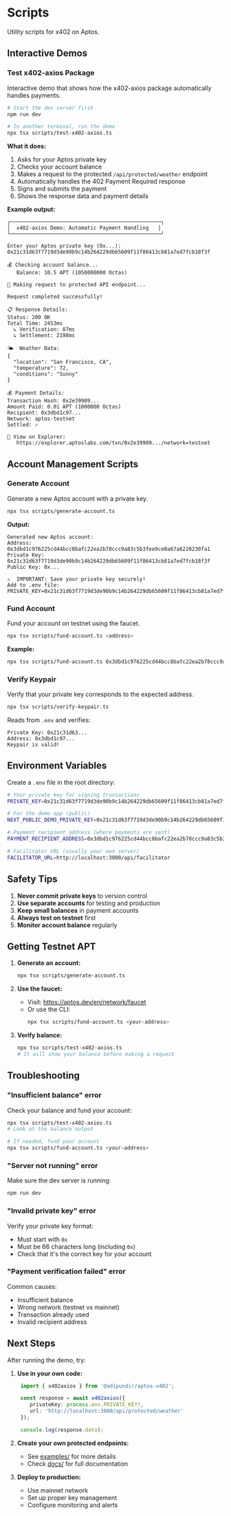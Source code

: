 # Scripts

Utility scripts for x402 on Aptos.

## Interactive Demos

### Test x402-axios Package

Interactive demo that shows how the x402-axios package automatically handles payments.

```bash
# Start the dev server first
npm run dev

# In another terminal, run the demo
npx tsx scripts/test-x402-axios.ts
```

**What it does:**
1. Asks for your Aptos private key
2. Checks your account balance
3. Makes a request to the protected `/api/protected/weather` endpoint
4. Automatically handles the 402 Payment Required response
5. Signs and submits the payment
6. Shows the response data and payment details

**Example output:**
```
┌─────────────────────────────────────────────────┐
│  x402-axios Demo: Automatic Payment Handling   │
└─────────────────────────────────────────────────┘

Enter your Aptos private key (0x...): 0x21c31d63f7719d3de90b9c14b264229db65609f11f86413cb81a7ed7fcb18f3f

💰 Checking account balance...
   Balance: 10.5 APT (1050000000 Octas)

🚀 Making request to protected API endpoint...

Request completed successfully!

📋 Response Details:
Status: 200 OK
Total Time: 2453ms
  ↳ Verification: 87ms
  ↳ Settlement: 2198ms

🌤️  Weather Data:
{
  "location": "San Francisco, CA",
  "temperature": 72,
  "conditions": "Sunny"
}

💰 Payment Details:
Transaction Hash: 0x2e39909...
Amount Paid: 0.01 APT (1000000 Octas)
Recipient: 0x3dbd1c97...
Network: aptos-testnet
Settled: ✓

🔗 View on Explorer:
   https://explorer.aptoslabs.com/txn/0x2e39909.../network=testnet
```

## Account Management Scripts

### Generate Account

Generate a new Aptos account with a private key.

```bash
npx tsx scripts/generate-account.ts
```

**Output:**
```
Generated new Aptos account:
Address: 0x3dbd1c976225cd44bcc8bafc22ea2b78ccc9a83c5b3fee9ce8a67a6220230fa1
Private Key: 0x21c31d63f7719d3de90b9c14b264229db65609f11f86413cb81a7ed7fcb18f3f
Public Key: 0x...

⚠️  IMPORTANT: Save your private key securely!
Add to .env file:
PRIVATE_KEY=0x21c31d63f7719d3de90b9c14b264229db65609f11f86413cb81a7ed7fcb18f3f
```

### Fund Account

Fund your account on testnet using the faucet.

```bash
npx tsx scripts/fund-account.ts <address>
```

**Example:**
```bash
npx tsx scripts/fund-account.ts 0x3dbd1c976225cd44bcc8bafc22ea2b78ccc9a83c5b3fee9ce8a67a6220230fa1
```

### Verify Keypair

Verify that your private key corresponds to the expected address.

```bash
npx tsx scripts/verify-keypair.ts
```

Reads from `.env` and verifies:
```
Private Key: 0x21c31d63...
Address: 0x3dbd1c97...
Keypair is valid!
```

## Environment Variables

Create a `.env` file in the root directory:

```bash
# Your private key for signing transactions
PRIVATE_KEY=0x21c31d63f7719d3de90b9c14b264229db65609f11f86413cb81a7ed7fcb18f3f

# For the demo app (public)
NEXT_PUBLIC_DEMO_PRIVATE_KEY=0x21c31d63f7719d3de90b9c14b264229db65609f11f86413cb81a7ed7fcb18f3f

# Payment recipient address (where payments are sent)
PAYMENT_RECIPIENT_ADDRESS=0x3dbd1c976225cd44bcc8bafc22ea2b78ccc9a83c5b3fee9ce8a67a6220230fa1

# Facilitator URL (usually your own server)
FACILITATOR_URL=http://localhost:3000/api/facilitator
```

## Safety Tips

1. **Never commit private keys** to version control
2. **Use separate accounts** for testing and production
3. **Keep small balances** in payment accounts
4. **Always test on testnet** first
5. **Monitor account balance** regularly

## Getting Testnet APT

1. **Generate an account:**
   ```bash
   npx tsx scripts/generate-account.ts
   ```

2. **Use the faucet:**
   - Visit: https://aptos.dev/en/network/faucet
   - Or use the CLI:
     ```bash
     npx tsx scripts/fund-account.ts <your-address>
     ```

3. **Verify balance:**
   ```bash
   npx tsx scripts/test-x402-axios.ts
   # It will show your balance before making a request
   ```

## Troubleshooting

### "Insufficient balance" error

Check your balance and fund your account:
```bash
npx tsx scripts/test-x402-axios.ts
# Look at the balance output

# If needed, fund your account
npx tsx scripts/fund-account.ts <your-address>
```

### "Server not running" error

Make sure the dev server is running:
```bash
npm run dev
```

### "Invalid private key" error

Verify your private key format:
- Must start with `0x`
- Must be 66 characters long (including `0x`)
- Check that it's the correct key for your account

### "Payment verification failed" error

Common causes:
- Insufficient balance
- Wrong network (testnet vs mainnet)
- Transaction already used
- Invalid recipient address

## Next Steps

After running the demo, try:

1. **Use in your own code:**
   ```typescript
    import { x402axios } from '@adipundir/aptos-x402';

    const response = await x402axios({
       privateKey: process.env.PRIVATE_KEY!,
       url: 'http://localhost:3000/api/protected/weather'
    });

    console.log(response.data);
   ```

2. **Create your own protected endpoints:**
   - See [examples/](../examples/) for more details
   - Check [docs/](../docs/) for full documentation

3. **Deploy to production:**
   - Use mainnet network
   - Set up proper key management
   - Configure monitoring and alerts

